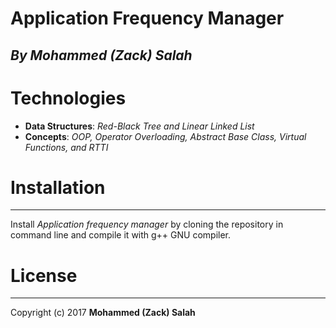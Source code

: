 # Application Frequency Manager
## *By Mohammed (Zack) Salah*
# Technologies
* **Data Structures**: *Red-Black Tree and Linear Linked List*
* **Concepts**: *OOP, Operator Overloading, Abstract Base Class, Virtual Functions, and RTTI*

# Installation
------------
Install *Application frequency manager* by cloning the repository in command line and compile it with g++ GNU compiler.  

# License
-------
Copyright (c) 2017 **Mohammed (Zack) Salah**
